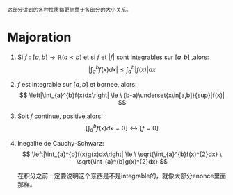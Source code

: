	这部分讲到的各种性质都更侧重于各部分的大小关系。
# Majoration
1. Si $f:[a,b] \rightarrow \mathbb{R}(a<b)$ et si $f$ et $|f|$ sont integrables sur $[a,b]$ ,alors:
$$
\left|\int_{a}^{b}f(x)dx\right| \le \int_{a}^{b}|f(x)|dx
$$

2. $f$ est integrable sur $[a,b]$ et bornee, alors:
$$
\left|\int_{a}^{b}f(x)dx\right| \le \
(b-a)\underset{x\in[a,b]}{sup}|f(x)|
$$
3. Soit $f$ continue, positive,alors:
$$
\left[ \int_{a}^{b}f(x)dx = 0 \right] \leftrightarrow [f = 0]
$$
4. Inegalite de Cauchy-Schwarz:
$$
\left|\int_{a}^{b}f(x)g(x)dx\right| \le \
\sqrt{\int_{a}^{b}f(x)^{2}dx} \
\sqrt{\int_{a}^{b}g(x)^{2}dx}
$$

	在积分之前一定要说明这个东西是不是integrable的，就像大部分enonce里面那样。

